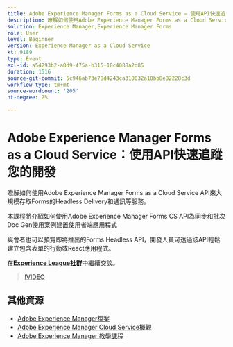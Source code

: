 ```yaml
---
title: Adobe Experience Manager Forms as a Cloud Service — 使用API快速追蹤您的開發
description: 瞭解如何使用Adobe Experience Manager Forms as a Cloud Service API來大規模存取Forms的Headless Delivery和通訊等服務。 本課程將介紹如何使用Adobe Experience Manager Forms CS API為同步和批次Doc Gen使用案例建置使用者端應用程式。 與會者也可以預覽即將推出的Forms Headless API，開發人員可透過該API輕鬆建立包含表單的行動或React應用程式。
solution: Experience Manager,Experience Manager Forms
role: User
level: Beginner
version: Experience Manager as a Cloud Service
kt: 9189
type: Event
exl-id: a54293b2-a8d9-475a-b315-18c4088a2d85
duration: 1516
source-git-commit: 5c946ab73e78d4243ca310032a10bb8e82228c3d
workflow-type: tm+mt
source-wordcount: '205'
ht-degree: 2%

---
```


# Adobe Experience Manager Forms as a Cloud Service：使用API快速追蹤您的開發

瞭解如何使用Adobe Experience Manager Forms as a Cloud Service API來大規模存取Forms的Headless Delivery和通訊等服務。 

本課程將介紹如何使用Adobe Experience Manager Forms CS API為同步和批次Doc Gen使用案例建置使用者端應用程式

與會者也可以預覽即將推出的Forms Headless API，開發人員可透過該API輕鬆建立包含表單的行動或React應用程式。

在&#x200B;**[Experience League社群](https://adobe.ly/3zKLQrw)**&#x200B;中繼續交談。

>[!VIDEO](https://video.tv.adobe.com/v/337724/?quality=12&learn=on&hidetitle=true)

## 其他資源

- [Adobe Experience Manager檔案](https://experienceleague.adobe.com/docs/experience-manager-cloud-service.html?lang=zh-Hant)
- [Adobe Experience Manager Cloud Service概觀](https://experienceleague.adobe.com/docs/experience-manager-cloud-service/overview/home.html?lang=zh-Hant)
- [Adobe Experience Manager 教學課程](https://experienceleague.adobe.com/docs/experience-manager-tutorials.html?lang=zh-Hant)

